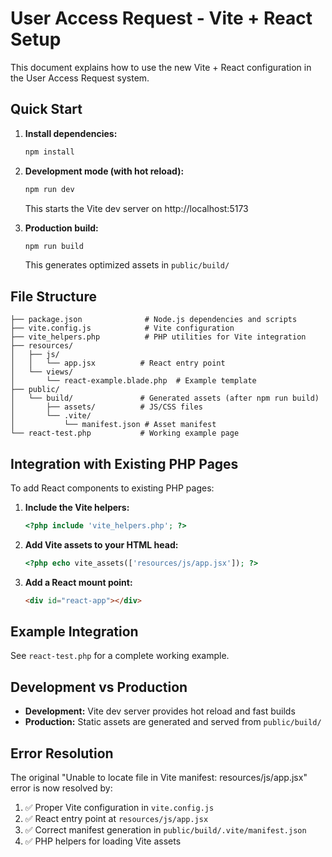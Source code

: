 # User Access Request - Vite + React Setup

This document explains how to use the new Vite + React configuration in the User Access Request system.

## Quick Start

1. **Install dependencies:**
   ```bash
   npm install
   ```

2. **Development mode (with hot reload):**
   ```bash
   npm run dev
   ```
   This starts the Vite dev server on http://localhost:5173

3. **Production build:**
   ```bash
   npm run build
   ```
   This generates optimized assets in `public/build/`

## File Structure

```
├── package.json              # Node.js dependencies and scripts
├── vite.config.js            # Vite configuration
├── vite_helpers.php          # PHP utilities for Vite integration
├── resources/
│   ├── js/
│   │   └── app.jsx          # React entry point
│   └── views/
│       └── react-example.blade.php  # Example template
├── public/
│   └── build/               # Generated assets (after npm run build)
│       ├── assets/          # JS/CSS files
│       └── .vite/
│           └── manifest.json # Asset manifest
└── react-test.php           # Working example page
```

## Integration with Existing PHP Pages

To add React components to existing PHP pages:

1. **Include the Vite helpers:**
   ```php
   <?php include 'vite_helpers.php'; ?>
   ```

2. **Add Vite assets to your HTML head:**
   ```php
   <?php echo vite_assets(['resources/js/app.jsx']); ?>
   ```

3. **Add a React mount point:**
   ```html
   <div id="react-app"></div>
   ```

## Example Integration

See `react-test.php` for a complete working example.

## Development vs Production

- **Development:** Vite dev server provides hot reload and fast builds
- **Production:** Static assets are generated and served from `public/build/`

## Error Resolution

The original "Unable to locate file in Vite manifest: resources/js/app.jsx" error is now resolved by:

1. ✅ Proper Vite configuration in `vite.config.js`
2. ✅ React entry point at `resources/js/app.jsx`
3. ✅ Correct manifest generation in `public/build/.vite/manifest.json`
4. ✅ PHP helpers for loading Vite assets